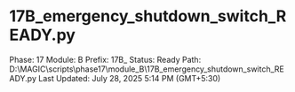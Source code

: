 # 17B_emergency_shutdown_switch_READY.py

Phase: 17
Module: B
Prefix: 17B_
Status: Ready
Path: D:\MAGIC\scripts\phase17\module_B\17B_emergency_shutdown_switch_READY.py
Last Updated: July 28, 2025 5:14 PM (GMT+5:30)

